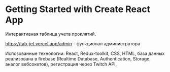 # Getting Started with Create React App

Интерактивная таблица учета проклятий.

https://tab-jet.vercel.app/admin - функционал администратора

Испозованные технологии: React, Redux-toolkit, CSS, HTML, база данных реализована в firebase (Realtime Database, Authentication, Storage, аналог вебсокетов),  регистрация через Twitch API, 